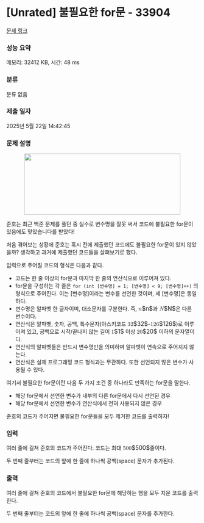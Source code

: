 # [Unrated] 불필요한 for문 - 33904 

[문제 링크](https://www.acmicpc.net/problem/33904) 

### 성능 요약

메모리: 32412 KB, 시간: 48 ms

### 분류

분류 없음

### 제출 일자

2025년 5월 22일 14:42:45

### 문제 설명

<p style="text-align: center;"><img alt="" src="https://upload.acmicpc.net/1524a739-a27f-45e0-80c0-a027fe00dc9b/-/preview/" style="width: 410px; height: 160px;"></p>

<p>준호는 최근 백준 문제를 풀던 중 실수로 변수명을 잘못 써서 코드에 불필요한 for문이 있음에도 맞았습니다를 받았다!</p>

<p>처음 겪어보는 상황에 준호는 혹시 전에 제출했던 코드에도 불필요한 for문이 있지 않았을까? 생각하고 과거에 제출했던 코드들을 살펴보기로 했다.</p>

<p>입력으로 주어질 코드의 형식은 다음과 같다.</p>

<ul>
	<li>코드는 한 줄 이상의 for문과 마지막 한 줄의 연산식으로 이루어져 있다.</li>
	<li>for문을 구성하는 각 줄은 <code>for (int [변수명] = 1; [변수명] < 9; [변수명]++)</code> 의 형식으로 주어진다. 이는 [변수명]이라는 변수를 선언한 것이며, 세 [변수명]은 동일하다.</li>
	<li>변수명은 알파벳 한 글자이며, 대소문자를 구분한다. 즉, <mjx-container class="MathJax" jax="CHTML" style="font-size: 109%; position: relative;"><mjx-math class="MJX-TEX" aria-hidden="true"><mjx-mi class="mjx-i"><mjx-c class="mjx-c1D45B TEX-I"></mjx-c></mjx-mi></mjx-math><mjx-assistive-mml unselectable="on" display="inline"><math xmlns="http://www.w3.org/1998/Math/MathML"><mi>n</mi></math></mjx-assistive-mml><span aria-hidden="true" class="no-mathjax mjx-copytext">$n$</span></mjx-container>과 <mjx-container class="MathJax" jax="CHTML" style="font-size: 109%; position: relative;"><mjx-math class="MJX-TEX" aria-hidden="true"><mjx-mi class="mjx-i"><mjx-c class="mjx-c1D441 TEX-I"></mjx-c></mjx-mi></mjx-math><mjx-assistive-mml unselectable="on" display="inline"><math xmlns="http://www.w3.org/1998/Math/MathML"><mi>N</mi></math></mjx-assistive-mml><span aria-hidden="true" class="no-mathjax mjx-copytext">$N$</span></mjx-container>은 다른 변수이다.</li>
	<li>연산식은 알파벳, 숫자, 공백, 특수문자(아스키코드 <mjx-container class="MathJax" jax="CHTML" style="font-size: 109%; position: relative;"><mjx-math class="MJX-TEX" aria-hidden="true"><mjx-mn class="mjx-n"><mjx-c class="mjx-c33"></mjx-c><mjx-c class="mjx-c32"></mjx-c></mjx-mn></mjx-math><mjx-assistive-mml unselectable="on" display="inline"><math xmlns="http://www.w3.org/1998/Math/MathML"><mn>32</mn></math></mjx-assistive-mml><span aria-hidden="true" class="no-mathjax mjx-copytext">$32$</span></mjx-container>-<mjx-container class="MathJax" jax="CHTML" style="font-size: 109%; position: relative;"><mjx-math class="MJX-TEX" aria-hidden="true"><mjx-mn class="mjx-n"><mjx-c class="mjx-c31"></mjx-c><mjx-c class="mjx-c32"></mjx-c><mjx-c class="mjx-c36"></mjx-c></mjx-mn></mjx-math><mjx-assistive-mml unselectable="on" display="inline"><math xmlns="http://www.w3.org/1998/Math/MathML"><mn>126</mn></math></mjx-assistive-mml><span aria-hidden="true" class="no-mathjax mjx-copytext">$126$</span></mjx-container>)로 이루어져 있고, 공백으로 시작/끝나지 않는 길이 <mjx-container class="MathJax" jax="CHTML" style="font-size: 109%; position: relative;"><mjx-math class="MJX-TEX" aria-hidden="true"><mjx-mn class="mjx-n"><mjx-c class="mjx-c31"></mjx-c></mjx-mn></mjx-math><mjx-assistive-mml unselectable="on" display="inline"><math xmlns="http://www.w3.org/1998/Math/MathML"><mn>1</mn></math></mjx-assistive-mml><span aria-hidden="true" class="no-mathjax mjx-copytext">$1$</span></mjx-container> 이상 <mjx-container class="MathJax" jax="CHTML" style="font-size: 109%; position: relative;"><mjx-math class="MJX-TEX" aria-hidden="true"><mjx-mn class="mjx-n"><mjx-c class="mjx-c32"></mjx-c><mjx-c class="mjx-c30"></mjx-c></mjx-mn></mjx-math><mjx-assistive-mml unselectable="on" display="inline"><math xmlns="http://www.w3.org/1998/Math/MathML"><mn>20</mn></math></mjx-assistive-mml><span aria-hidden="true" class="no-mathjax mjx-copytext">$20$</span></mjx-container> 이하의 문자열이다.</li>
	<li>연산식의 알파벳들은 반드시 변수명만을 의미하며 알파벳이 연속으로 주어지지 않는다.</li>
	<li>연산식은 실제 프로그래밍 코드 형식과는 무관하다. 또한 선언되지 않은 변수가 사용될 수 있다.</li>
</ul>

<p>여기서 불필요한 for문이란 다음 두 가지 조건 중 하나라도 만족하는 for문을 말한다.</p>

<ul>
	<li>해당 for문에서 선언한 변수가 내부의 다른 for문에서 다시 선언된 경우</li>
	<li>해당 for문에서 선언한 변수가 연산식에서 전혀 사용되지 않은 경우</li>
</ul>

<p>준호의 코드가 주어지면 불필요한 for문들을 모두 제거한 코드를 출력하자!</p>

### 입력 

 <p>여러 줄에 걸쳐 준호의 코드가 주어진다. 코드는 최대 <mjx-container class="MathJax" jax="CHTML" style="font-size: 109%; position: relative;"><mjx-math class="MJX-TEX" aria-hidden="true"><mjx-mn class="mjx-n"><mjx-c class="mjx-c35"></mjx-c><mjx-c class="mjx-c30"></mjx-c><mjx-c class="mjx-c30"></mjx-c></mjx-mn></mjx-math><mjx-assistive-mml unselectable="on" display="inline"><math xmlns="http://www.w3.org/1998/Math/MathML"><mn>500</mn></math></mjx-assistive-mml><span aria-hidden="true" class="no-mathjax mjx-copytext">$500$</span></mjx-container>줄이다.</p>

<p>두 번째 줄부터는 코드의 앞에 한 줄에 하나씩 공백(space) 문자가 추가된다.</p>

### 출력 

 <p>여러 줄에 걸쳐 준호의 코드에서 불필요한 for문에 해당하는 행을 모두 지운 코드를 출력한다.</p>

<p>두 번째 줄부터는 코드의 앞에 한 줄에 하나씩 공백(space) 문자를 추가한다.</p>


